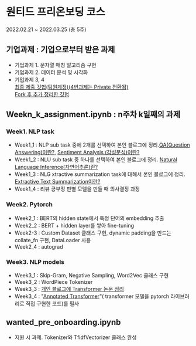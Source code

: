 # 원티드 프리온보딩 코스

2022.02.21 ~ 2022.03.25 (총 5주)

## 기업과제 : 기업으로부터 받은 과제
- 기업과제 1. 문자열 매칭 알고리즘 구현
- 기업과제 2. 데이터 분석 및 시각화
- 기업과제 3, 4\
[최종 제출 깃헙(팀원계정)(4번과제는 Private 전환됨)](https://github.com/codenavy94/WantedPreOnboarding_Team9)\
[Fork 후 추가 정리한 깃헙](https://github.com/kyeongchan92/WantedPreOnboarding_Team9)

## Weekn_k_assignment.ipynb : n주차 k일째의 과제

### Week1. NLP task
- Week1_1 :  NLP sub task 중에 2개를 선택하여 본인 블로그에 정리.[QA(Question Answering)이란?](https://blog.naver.com/cardchan/222653484009), [Sentiment Analysis (감성분석)이란?](https://blog.naver.com/cardchan/222653567329)
- Week1_2 : NLU sub task 중 하나를 선택하여 본인 블로그에 정리. [Natural Language Inference(자연어추론)란?](https://blog.naver.com/cardchan/222654565141)
- Week1_3 :  NLG xtractive summarization task에 대해서 본인 블로그에 정리. [Extractive Text Summarization이란?](https://blog.naver.com/cardchan/222655639827)
- Week1_4 : 리뷰 긍부정 판별 모델을 만들 때 의사결정 과정


### Week2. Pytorch
- Week2_1 : BERT의 hidden state에서 특정 단어의 embedding 추출
- Week2_2 : BERT + hidden layer를 쌓아 fine-tuning
- Week2-3 : Custom Dataset 클래스 구현, dynamic padding을 만드는 collate_fn 구현, DataLoader 사용
- Week2_4 : autograd

### Week3. NLP models
- Week3_1 : Skip-Gram, Negative Sampling, Word2Vec 클래스 구현
- Week3_2 : WordPiece Tokenizer
- Week3_3 : [개인 블로그에 Transformer 논문 정리](https://blog.naver.com/cardchan/222668124389)
- Week3_4 : "[Annotated Transformer](https://nlp.seas.harvard.edu/2018/04/03/attention.html)"( transformer 모델을 pytorch 라이브러리로 직접 구현한 코드)를 필사

## wanted_pre_onboarding.ipynb
- 지원 시 과제. Tokenizer와 TfidfVectorizer 클래스 완성
